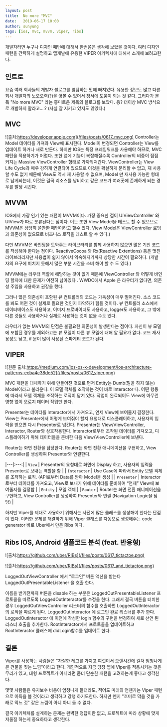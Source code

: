 ```yaml
---
layout: post
title:  No more "MVC"
date:   2019-06-17 10:00
author: sunyung
tags: [ios, mvc, mvvm, viper, ribs]
---
```


개발자라면 누구나 디자인 패턴에 대해서 한번쯤은 생각해 보았을 것이다.
여러 디자인 패턴을 간략하게 설명하고 앱개발에 유용한 VIPER 아키텍처에 대해서 소개해 보려고한다.

## 인트로
요즘 여러 회사들의 개발자 블로그를 염탐하는 맛에 빠져있다. 유용한 정보도 많고 다른 회사 개발자의 노오오력(?)을 엿볼 수 있어서 정서에 도움이 되는 것 같다.
그러다가 문득  "No more MVC" 라는 흥미로운 제목의 블로그를 보았다. 응? 더이상 MVC 방식으로 개발하지 말라고....? (사실 잘 지키고 있지도 않았다.)


## MVC
![출처:https://developer.apple.com](/files/posts/0617_mvc.png)
Controller는 Model 데이터를 가져와 View에 표시한다. Model이 변경되면 Controller는 View를 업데이트 하거나 새로 만든다. 하지만 IOS는 특정 프레임워크를 사용해야 하므로, MVC패턴을 적용하기가 어렵다.
또한 앱에 기능이 복잡해질수록 Controller의 비중이 점점 커지는 Massive ViewController 형태로 가까워져간다.
ViewController는 View Life Cycle과 매우 강하게 연결되어 있으므로 이것을 확실하게 분리할 수 없고, 재 사용할 수도 없기 때문에 View도 역시 재 사용할 수 없으며, Model 만 재사용 가능한 형태로 남게되는데, 이것은 결국 리소스를 낭비하고 같은 코드가 여러곳에 존재하게 되는 경우를 발생 시킨다.


## MVVM
IOS에서 가장 인기 있는 패턴이 MVVM이다. 가장 중요한 점이 UIViewController 와 UIView가 따로 분류된다는 점이다. 이는 또한 View Model을 테스트 할 수 있으므로 MVVM은 상당히 쓸만한 패턴이라고 할수 있다. View Model은 ViewController 로딩과 의존성이 없으므로 비즈니스 로직을 테스트 할 수 있다.)

다만 MVVM은 바인딩을 도와주는 라이브러리를 함께 사용하지 않으면 많은 기반 코드를 작성해야 한다는 점이다. ReactiveCocoa 와  Rx(Reactive Extentions) 등은 멋진 라이브러리지만 사용법이 쉽지 않아서 익숙해지기까지 상당한 시간이 필요하다. (개발자의 요구에 미치지 못해서 많은 부분 시간을 소비 해야 할 수 도 있다.)

MVVM에는 라우터 역할에 해당하는 것이 없기 때문에 ViewController 와 어떻게 바인딩 할지에 대한 문제가 여전히 남아있다 . WWDC에서 Apple 은 라우터가 없다면, 의존성 주입을 사용하고 권장을 했다.

그러나 많은 의존성이 포함된 뷰 컨트롤러의 코드는 가독성이 매우 떨어진다. 소스 코드를 봐도 어떤 것이 실제로 필요한 것인지 파악하기 힘들 것이다. 뷰 컨트롤러 소스에서 데이터베이스도 사용하고, 이미지 프로바이더도 사용하고, logger도 사용하고, 그 밖에 다른 것들도 사용하거나 실제로 사용하는 것이 없을 수도 있다.

라우터가 없는 MVVM의 단점은 불필요한 의존성이 발생한다는 점이다. 자신이 뷰 모델에 포함된 경우를 제외하고는 뷰 모델이 다른 뷰 모델에 대해 알 필요가 없다.
코드 재사용성도 낮고, if 문이 많이 사용된 스파게티 코드가 된다.

## VIPER

![원문 출처:https://medium.com/ios-os-x-development/ios-architecture-patterns-ecba4c38de52](/files/posts/0617_viper.png)

MVC 패턴을 대체하기 위해 만들어진 것으로 먼저 Entity는 Dumb(말을 하지 않는) Model이라고 불리운다. 이 모델 객체를 조작하는 것이 바로 Interactor 다. 어떤 행동에 따라서 모델 객체를 조작하는 로직이 담겨 있다. 작업이 완료되어도 View에 아무런 영향 없이 오로지 데이터 작업만 한다.

Presenter는 데이터를 Interactor에서 가져오고, 언제 View에 보여줄지 결정한다. View는 Presenter에서 어떻게 보여줘야 할지 요청대로 디스플레이하고, 사용자의 입력을 받으면 다시 Presenter로 넘긴다. Presenter는 View/ViewController, Interactor, Router와 상호작용한다. Interactor로부터 조작된 데이터를 가져오고, 디스플레이하기 위해 데이터들을 준비한 다음 View/ViewController에 보낸다.

Router는 화면 전환을 담당한다. Router는 화면 전환 애니메이션을 구현하고, View Controller를 생성하여 Presenter와 연결한다.

|---|:---:|
| `View` | Presenter의 요청대로 화면에 Display 하고, 사용자의 입력을 Presenter로 보내는 역할을 함 |
| `Interacter` | Use Case에 따라서 Entity 모델 객체를 조작하는 로직. (API로부터 Data를 받아 Model을 생성 |
| `Presenter` | Interactor로부터 데이터를 가져오고, View로 보내기 위해 데이터를 준비하여 “언제” View에 보여줄지를 결정함 |
| `Entity` | 모델 객체 |
| `Router` | Router는 화면 전환 애니메이션을 구현하고, View Controller를 생성하여 Presenter와 연결 (Navigation Logic을 담당) |

하지만 Viper를 제대로 사용하기 위해서는 사전에 많은 클래스를 생성해야 한다는 단점이 있다.
이러한 문제를 해결하기 위해 Viper 클래스를 자동으로 생성해주는 code generator  바로 Uber에서 만든 Ribs 이다.


## Ribs IOS, Android 샘플코드 분석 (feat. 반응형)
![출처:https://github.com/uber/RIBs](/files/posts/0617_tictactoe.png)

![출처:https://github.com/uber/RIBs](/files/posts/0617_and_tictactoe.png)

LoggedOutViewController 에서 “로그인” 버튼 액션을 받는다
LoggedOutPresentableListener 을 호출 한다.

이름을 받기전까지 버튼을 disable 하는 부분은 LoggedOutPresentableListener 프로토콜을 따르도록 LoggedOutInteractor를 수정을 한다.
그래서 결국 버튼을 터치한경우 LoggedOutViewController 리스터의 함수를 호출하면 LoggedOutInteractor의 로직을 따르게 된다.
LoggedOutInteractor 에 로그인 완료 리스너를 추가 한다. LoggedOutInteractor 에 이전에 작성한 login 함수의 구현을 변경하여 새로 선언 된 리스너 호출을 추가한다.
RootInteractor에서 프로토콜을 업데이트하고 RootInteractor 클래스에 didLogin함수를 업데이트 한다.


## 결론

Viper를 사용하는 사람들은 "자잘한 레고를 가지고 여럿이서 오랜시간에 걸쳐  엄청나게 큰 건물을 짖는 느낌"이라고 한다. 
개인적으로 지금 당장 앱에 Viper를 적용시키는 것은 무리가 있고, 대형 프로젝트가 아니라면 좀더 단순한 패턴을 고려하는게 좋다고 생각한다.

몇몇 사람들은 유지보수 비용이 엄청나게 들더라도, 적어도 미래의 언젠가는 Viper 패턴으로 이득을 볼 것이라고 생각하고 강행 하기도한다. 
하지만 왠지 "호미로 막을 것을 가래로 막느 것" 같은 느낌이 아니 아니 들 수 없다.

결국 아키텍처를 설계하는 문제는 완벽한 정답이란 없고, 프로젝트에 따라 상황에 맞게 저울질 하는게 중요하다고 생각한다.
